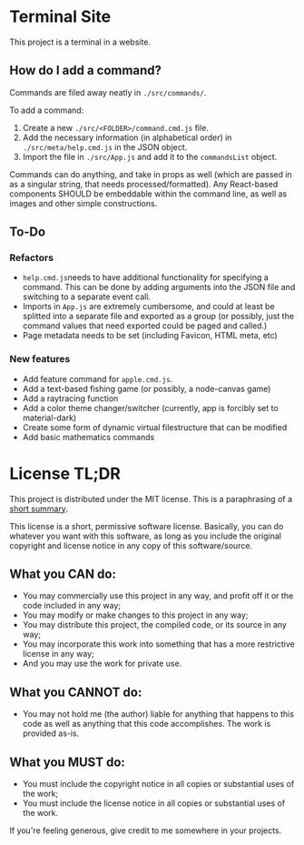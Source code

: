 # Terminal Site

This project is a terminal in a website.

## How do I add a command?

Commands are filed away neatly in `./src/commands/`.

To add a command:

1. Create a new `./src/<FOLDER>/command.cmd.js` file.
2. Add the necessary information (in alphabetical order) in
   `./src/meta/help.cmd.js` in the JSON object.
3. Import the file in `./src/App.js` and add it to the `commandsList` object.

Commands can do anything, and take in props as well (which are passed in as a
singular string, that needs processed/formatted). Any React-based components
SHOULD be embeddable within the command line, as well as images and other simple
constructions.

## To-Do

### Refactors

-   `help.cmd.js`needs to have additional functionality for specifying a
    command. This can be done by adding arguments into the JSON file and
    switching to a separate event call.
-   Imports in `App.js` are extremely cumbersome, and could at least be splitted
    into a separate file and exported as a group (or possibly, just the command
    values that need exported could be paged and called.)
-   Page metadata needs to be set (including Favicon, HTML meta, etc)

### New features

-   Add feature command for `apple.cmd.js`.
-   Add a text-based fishing game (or possibly, a node-canvas game)
-   Add a raytracing function
-   Add a color theme changer/switcher (currently, app is forcibly set to
    material-dark)
-   Create some form of dynamic virtual filestructure that can be modified
-   Add basic mathematics commands

# License TL;DR

This project is distributed under the MIT license. This is a paraphrasing of a
[short summary](https://tldrlegal.com/license/mit-license).

This license is a short, permissive software license. Basically, you can do
whatever you want with this software, as long as you include the original
copyright and license notice in any copy of this software/source.

## What you CAN do:

-   You may commercially use this project in any way, and profit off it or the
    code included in any way;
-   You may modify or make changes to this project in any way;
-   You may distribute this project, the compiled code, or its source in any
    way;
-   You may incorporate this work into something that has a more restrictive
    license in any way;
-   And you may use the work for private use.

## What you CANNOT do:

-   You may not hold me (the author) liable for anything that happens to this
    code as well as anything that this code accomplishes. The work is provided
    as-is.

## What you MUST do:

-   You must include the copyright notice in all copies or substantial uses of
    the work;
-   You must include the license notice in all copies or substantial uses of the
    work.

If you're feeling generous, give credit to me somewhere in your projects.
